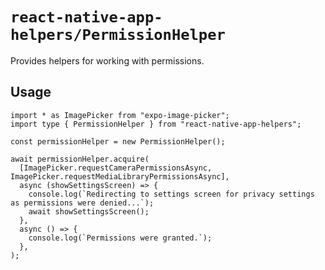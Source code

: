 # `react-native-app-helpers/PermissionHelper`

Provides helpers for working with permissions.

## Usage

```tsx
import * as ImagePicker from "expo-image-picker";
import type { PermissionHelper } from "react-native-app-helpers";

const permissionHelper = new PermissionHelper();

await permissionHelper.acquire(
  [ImagePicker.requestCameraPermissionsAsync, ImagePicker.requestMediaLibraryPermissionsAsync],
  async (showSettingsScreen) => {
    console.log(`Redirecting to settings screen for privacy settings as permissions were denied...`);
    await showSettingsScreen();
  },
  async () => {
    console.log(`Permissions were granted.`);
  },
);
```
